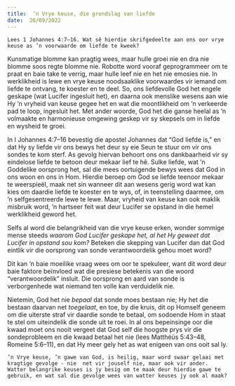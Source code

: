 ```yaml
---
title:  ’n Vrye keuse, die grondslag van liefde
date:  26/09/2022
---
```


`Lees 1 Johannes 4:7–16. Wat sê hierdie skrifgedeelte aan ons oor vrye keuse as ’n voorwaarde om liefde te kweek?`

Kunsmatige blomme kan pragtig wees, maar hulle groei nie en dra nie blomme soos regte blomme nie. Robotte word vooraf geprogrammeer om te praat en baie take te verrig, maar hulle leef nie en het nie emosies nie. In werklikheid is lewe en vrye keuse noodsaaklike voorwaardes vir iemand om liefde te ontvang, te koester en te deel. So, ons liefdevolle God het engele geskape (wat Lucifer ingesluit het), en daarna ook menslike wesens aan wie Hy ’n vryheid van keuse gegee het en wat die moontlikheid om ’n verkeerde pad te loop, ingesluit het. Met ander woorde, God het die ganse heelal as ’n volmaakte en harmonieuse omgewing geskep vir sy skepsels om in liefde en wysheid te groei.

In I Johannes 4:7–16 bevestig die apostel Johannes dat “God liefde is,” en dat Hy sy liefde vir ons bewys het deur sy eie Seun te stuur om vir ons sondes te kom sterf. As gevolg hiervan behoort ons ons dankbaarheid vir sy eindelose liefde te betoon deur mekaar lief te hê. Sulke liefde, wat ’n Goddelike oorsprong het, sal die mees oortuigende bewys wees dat God in ons woon en ons in Hom. Hierdie beroep om God se liefde teenoor mekaar te weerspieël, maak net sin wanneer dit aan wesens gerig word wat kan kies om daardie liefde te koester en te wys, of, in teenstelling daarmee, om ’n selfgesentreerde lewe te lewe. Maar, vryheid van keuse kan ook maklik misbruik word, ’n hartseer feit wat deur Lucifer se opstand in die hemel werklikheid geword het.

Selfs al word die belangrikheid van die vrye keuse erken, wonder sommige mense steeds _waarom God Lucifer geskape het, al het Hy geweet dat Lucifer in opstand sou kom?_ Beteken die skepping van Lucifer dan dat God eintlik vir die oorsprong van sonde verantwoordelik gehou moet word?

Dit kan ’n baie moeilike vraag wees om oor te spekuleer, want dit word deur baie faktore beïnvloed wat die presiese betekenis van die woord “verantwoordelik” insluit. Die oorsprong en aard van sonde is verborgenhede wat niemand ten volle kan verduidelik nie.

Nietemin, God het nie _bepaal_ dat sonde moes bestaan nie; Hy het die bestaan daarvan net _toegelaat_, en toe, by die kruis, dit op Homself geneem om die uiterste straf vir daardie sonde te betaal, om sodoende Hom in staat te stel om uiteindelik die sonde uit te roei. In al ons bepeinsinge oor die kwaad moet ons nooit vergeet dat God self die hoogste prys vir die sondeprobleem en die kwaad betaal het nie (lees Matthéüs 5:43–48, Romeine 5:6–11), en dat Hy meer gely het as wat enigeen van ons ooit sal ly.

`’n Vrye keuse, ’n gawe van God, is heilig, maar word swaar gelaai met kragtige gevolge - nie  net vir jouself nie, maar ook vir ander. Watter belangrike keuses is jy besig om te maak deur hierdie gawe te gebruik, en wat sal die gevolge wees van watter keuses jy ook al maak?`